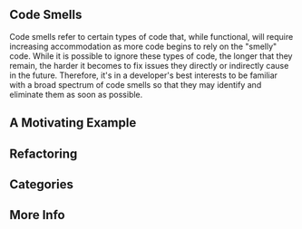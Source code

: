 ## Code Smells
Code smells refer to certain types of code that, while functional, will require increasing accommodation as more code begins to rely on the "smelly" code. While it is possible to ignore these types of code,
the longer that they remain, the harder it becomes to fix issues they directly or indirectly cause in the future. Therefore, it's in a developer's best interests to be familiar with a broad spectrum of code smells
so that they may identify and eliminate them as soon as possible.


## A Motivating Example


## Refactoring


## Categories


## More Info
